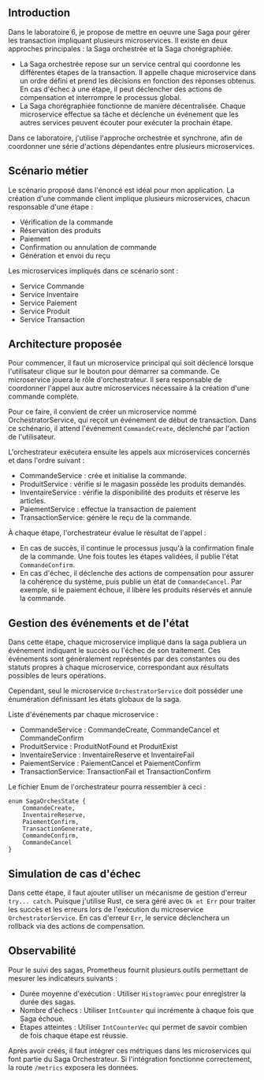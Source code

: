 ## Introduction 
Dans le laboratoire 6, je propose de mettre en oeuvre une Saga pour gérer les transaction impliquant plusieurs microservices. Il existe en deux approches principales : la Saga orchestrée et la Saga chorégraphiée. 

- La Saga orchestrée repose sur un service central qui coordonne les différentes étapes de la transaction. Il appelle chaque microservice dans un ordre défini et prend les décisions en fonction des réponses obtenus. En cas d'échec à une étape, il peut déclencher des actions de compensation et interrompre le processus global.
- La Saga chorégraphiée fonctionne de manière décentralisée. Chaque microservice effectue sa tâche et déclenche un événement que les autres services peuvent écouter pour exécuter la prochain étape.

Dans ce laboratoire, j'utilise l'approche orchestrée et synchrone, afin de coordonner une série d'actions dépendantes entre plusieurs microservices.

## Scénario métier

Le scénario proposé dans l'énoncé est idéal pour mon application. La création d'une commande client implique plusieurs microservices, chacun responsable d'une étape : 
- Vérification de la commande
- Réservation des produits
- Paiement
- Confirmation ou annulation de commande
- Génération et envoi du reçu

Les microservices impliqués dans ce scénario sont : 
- Service Commande
- Service Inventaire
- Service Paiement
- Service Produit
- Service Transaction

## Architecture proposée

Pour commencer, il faut un microservice principal qui soit déclencé lorsque l'utilisateur clique sur le bouton pour démarrer sa commande. Ce microservice jouera le rôle d'orchestrateur. Il sera responsable de coordonner l'appel aux autre microservices nécessaire à la création d'une commande complète. 

Pour ce faire, il convient de créer un microservice nommé OrchestratorService, qui reçoit un événement de début de transaction. Dans ce schénario, il attend l'événement  `CommandeCreate`, déclenché par l'action de l'utilisateur.

L'orchestrateur exécutera ensuite les appels aux microservices concernés et dans l'ordre suivant : 
- CommandeService : crée et initialise la commande.
- ProduitService : vérifie si le magasin possède les produits demandés.
- InventaireService : vérifie la disponibilité des produits et réserve les articles.
- PaiementService : effectue la transaction de paiement
- TransactionService: génère le reçu de la commande.

À chaque étape, l'orchestrateur évalue le résultat de l'appel : 
- En cas de succès, il continue le processus jusqu'à la confirmation finale de la commande. Une fois toutes les étapes validées, il publie l'état `CommandeConfirm`.
- En cas d'échec, il déclenche des actions de compensation pour assurer la cohérence du système, puis publie un état de `CommandeCancel`. Par exemple, si le paiement échoue, il libère les produits réservés et annule la commande.

## Gestion des événements et de l'état
Dans cette étape, chaque microservice impliqué dans la saga publiera un événement indiquant le succès ou l'échec de son traitement. Ces événements sont généralement représentés par des constantes ou des statuts propres à chaque microservice, correspondant aux résultats possibles de leurs opérations.

Cependant, seul le microservice `OrchestratorService` doit posséder une énumération définissant les états globaux de la saga.

Liste d'événements par chaque microservice : 

- CommandeService : CommandeCreate, CommandeCancel et CommandeConfirm
- ProduitService : ProduitNotFound et ProduitExist
- InventaireService : InventaireReserve et InventaireFail
- PaiementService : PaiementCancel et PaiementConfirm
- TransactionService: TransactionFail et TransactionConfirm

Le fichier Enum de l'orchestrateur pourra ressembler à ceci : 
```
enum SagaOrchesState {
    CommandeCreate,
    InventaireReserve,
    PaiementConfirm,
    TransactionGenerate,
    CommandeConfirm,
    CommandeCancel
}
```

## Simulation de cas d'échec
Dans cette étape, il faut ajouter utiliser un mécanisme de gestion d'erreur `try... catch`. Puisque j'utilise Rust, ce sera géré avec `Ok et Err` pour traiter les succès et les erreurs lors de l'exécution du microservice `OrchestratorService`. En cas d'erreur `Err`, le service déclenchera un rollback via des actions de compensation.

## Observabilité
Pour le suivi des sagas, Prometheus fournit plusieurs outils permettant de mesurer les indicateurs suivants : 

- Durée moyenne d'exécution : Utiliser `HistogramVec` pour enregistrer la durée des sagas.
- Nombre d'échecs :  Utiliser `IntCounter` qui incrémente à chaque fois que Saga échoue.
- Étapes atteintes : Utiliser `IntCounterVec` qui permet de savoir combien de fois chaque étape est réussie.

Après avoir créés, il faut intégrer ces métriques dans les microservices qui font partie du Saga Orchestrateur. Si l'intégration fonctionne correctement, la route `/metrics` exposera les données.

